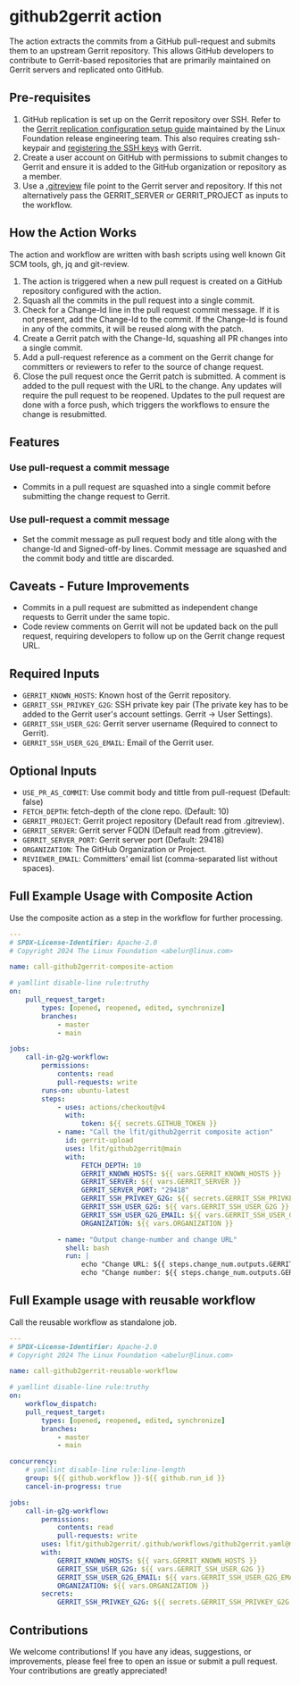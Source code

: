 # github2gerrit action

The action extracts the commits from a GitHub pull-request and submits them to an upstream Gerrit repository. This allows GitHub developers to contribute to Gerrit-based repositories that are primarily maintained on Gerrit servers and replicated onto GitHub.

## Pre-requisites

1. GitHub replication is set up on the Gerrit repository over SSH. Refer to the [Gerrit replication configuration setup guide](https://docs.releng.linuxfoundation.org/en/latest/infra/gerrit.html) maintained by the Linux Foundation release engineering team. This also requires creating ssh-keypair
   and [registering the SSH keys](https://docs.releng.linuxfoundation.org/en/latest/gerrit.html#register-key-gerrit) with Gerrit.
2. Create a user account on GitHub with permissions to submit changes to Gerrit and ensure it is added to the GitHub organization or repository as a member.
3. Use a [.gitreview](https://docs.opendev.org/opendev/git-review/latest/installation.html#gitreview-file-format) file point to the Gerrit server and repository. If this not alternatively pass the GERRIT_SERVER or GERRIT_PROJECT as inputs to the workflow.

## How the Action Works

The action and workflow are written with bash scripts using well known Git SCM tools, gh, jq and git-review.

1. The action is triggered when a new pull request is created on a GitHub repository configured with the action.
2. Squash all the commits in the pull request into a single commit.
3. Check for a Change-Id line in the pull request commit message. If it is not present, add the Change-Id to the commit. If the Change-Id is found in any of the commits, it will be reused along with the patch.
4. Create a Gerrit patch with the Change-Id, squashing all PR changes into a single commit.
5. Add a pull-request reference as a comment on the Gerrit change for committers or reviewers to refer to the source of change request.
6. Close the pull request once the Gerrit patch is submitted. A comment is added to the pull request with the URL to the change. Any updates will require the pull request to be reopened. Updates to the pull request are done with a force push, which triggers the workflows to ensure the change is resubmitted.

## Features

### Use pull-request a commit message

-   Commits in a pull request are squashed into a single commit before submitting the change request to Gerrit.

### Use pull-request a commit message

-   Set the commit message as pull request body and title along with the change-Id and Signed-off-by lines. Commit message are squashed and the commit body and tittle are discarded.

## Caveats - Future Improvements

-   Commits in a pull request are submitted as independent change requests to Gerrit under the same topic.
-   Code review comments on Gerrit will not be updated back on the pull request, requiring developers to follow up on the Gerrit change request URL.

## Required Inputs

-   `GERRIT_KNOWN_HOSTS`: Known host of the Gerrit repository.
-   `GERRIT_SSH_PRIVKEY_G2G`: SSH private key pair (The private key has to be added to the Gerrit user's account settings. Gerrit -> User Settings).
-   `GERRIT_SSH_USER_G2G`: Gerrit server username (Required to connect to Gerrit).
-   `GERRIT_SSH_USER_G2G_EMAIL`: Email of the Gerrit user.

## Optional Inputs

-   `USE_PR_AS_COMMIT`: Use commit body and tittle from pull-request (Default: false)
-   `FETCH_DEPTH`: fetch-depth of the clone repo. (Default: 10)
-   `GERRIT_PROJECT`: Gerrit project repository (Default read from .gitreview).
-   `GERRIT_SERVER`: Gerrit server FQDN (Default read from .gitreview).
-   `GERRIT_SERVER_PORT`: Gerrit server port (Default: 29418)
-   `ORGANIZATION`: The GitHub Organization or Project.
-   `REVIEWER_EMAIL`: Committers' email list (comma-separated list without spaces).

## Full Example Usage with Composite Action

Use the composite action as a step in the workflow for further processing.

```yaml
---
# SPDX-License-Identifier: Apache-2.0
# Copyright 2024 The Linux Foundation <abelur@linux.com>

name: call-github2gerrit-composite-action

# yamllint disable-line rule:truthy
on:
    pull_request_target:
        types: [opened, reopened, edited, synchronize]
        branches:
            - master
            - main

jobs:
    call-in-g2g-workflow:
        permissions:
            contents: read
            pull-requests: write
        runs-on: ubuntu-latest
        steps:
            - uses: actions/checkout@v4
              with:
                  token: ${{ secrets.GITHUB_TOKEN }}
            - name: "Call the lfit/github2gerrit composite action"
              id: gerrit-upload
              uses: lfit/github2gerrit@main
              with:
                  FETCH_DEPTH: 10
                  GERRIT_KNOWN_HOSTS: ${{ vars.GERRIT_KNOWN_HOSTS }}
                  GERRIT_SERVER: ${{ vars.GERRIT_SERVER }}
                  GERRIT_SERVER_PORT: "29418"
                  GERRIT_SSH_PRIVKEY_G2G: ${{ secrets.GERRIT_SSH_PRIVKEY_G2G }}
                  GERRIT_SSH_USER_G2G: ${{ vars.GERRIT_SSH_USER_G2G }}
                  GERRIT_SSH_USER_G2G_EMAIL: ${{ vars.GERRIT_SSH_USER_G2G_EMAIL }}
                  ORGANIZATION: ${{ vars.ORGANIZATION }}

            - name: "Output change-number and change URL"
              shell: bash
              run: |
                  echo "Change URL: ${{ steps.change_num.outputs.GERRIT_CHANGE_REQUEST_URL }}"
                  echo "Change number: ${{ steps.change_num.outputs.GERRIT_CHANGE_REQUEST_NUMBER }}"
```

## Full Example usage with reusable workflow

Call the reusable workflow as standalone job.

```yaml
---
# SPDX-License-Identifier: Apache-2.0
# Copyright 2024 The Linux Foundation <abelur@linux.com>

name: call-github2gerrit-reusable-workflow

# yamllint disable-line rule:truthy
on:
    workflow_dispatch:
    pull_request_target:
        types: [opened, reopened, edited, synchronize]
        branches:
            - master
            - main

concurrency:
    # yamllint disable-line rule:line-length
    group: ${{ github.workflow }}-${{ github.run_id }}
    cancel-in-progress: true

jobs:
    call-in-g2g-workflow:
        permissions:
            contents: read
            pull-requests: write
        uses: lfit/github2gerrit/.github/workflows/github2gerrit.yaml@main
        with:
            GERRIT_KNOWN_HOSTS: ${{ vars.GERRIT_KNOWN_HOSTS }}
            GERRIT_SSH_USER_G2G: ${{ vars.GERRIT_SSH_USER_G2G }}
            GERRIT_SSH_USER_G2G_EMAIL: ${{ vars.GERRIT_SSH_USER_G2G_EMAIL }}
            ORGANIZATION: ${{ vars.ORGANIZATION }}
        secrets:
            GERRIT_SSH_PRIVKEY_G2G: ${{ secrets.GERRIT_SSH_PRIVKEY_G2G }}
```

## Contributions

We welcome contributions! If you have any ideas, suggestions, or improvements, please feel free to open an issue or submit a pull request. Your contributions are greatly appreciated!
